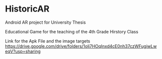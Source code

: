 # HistoricAR
  Android AR project for University Thesis 

Educational Game for the teaching of the 4th Grade Hirstory Class


Link for the Apk File and the image targets
https://drive.google.com/drive/folders/1oli7HOqInxd4cE0nh37czWFugiwLweqV?usp=sharing


